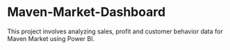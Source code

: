 # Maven-Market-Dashboard
This project involves analyzing sales, profit and customer behavior data for Maven Market using Power BI.
